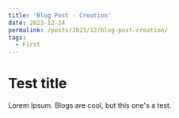 ```yaml
---
title: 'Blog Post - Creation'
date: 2023-12-24
permalink: /posts/2023/12/blog-post-creation/
tags:
  - First
---
```


Test title
======

Lorem Ipsum. Blogs are cool, but this one's a test.

<!-- Headings are cool
======

You can have many headings
======

Aren't headings cool?
------ -->
